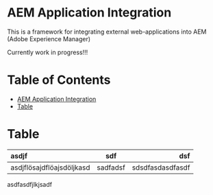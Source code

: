 # AEM Application Integration

This is a framework for  integrating external web-applications into AEM (Adobe Experience Manager)

Currently work in progress!!!

# Table of Contents <!-- omit in toc -->

- [AEM Application Integration](#aem-application-integration)
- [Table](#table)


# Table

| asdjf                     |   sdf    |              dsf |
| :------------------------ | :------: | ---------------: |
| asdjflösajdflöajsdöljkasd | sadfadsf | sdsdfasdasdfasdf |


asdfasdfjlkjsadf


